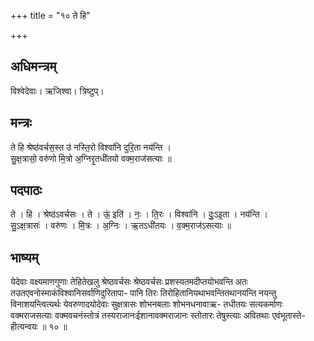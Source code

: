 +++
title = "१० ते हि"

+++
## अधिमन्त्रम्
विश्वेदेवाः। ऋजिश्वा। त्रिष्टुप्।

## मन्त्रः
ते हि श्रेष्ठ॑वर्चस॒स्त उ॑ नस्ति॒रो विश्वा॑नि दुरि॒ता नय॑न्ति ।  
सु॒क्ष॒त्रासो॒ वरु॑णो मि॒त्रो अ॒ग्निरृ॒तधी॑तयो वक्म॒राज॑सत्याः ॥

## पदपाठः
ते । हि । श्रेष्ठ॑ऽवर्चसः । ते । ऊं॒ इति॑ । नः॒ । ति॒रः । विश्वा॑नि । दुः॒ऽइ॒ता । नय॑न्ति ।  
सु॒ऽक्ष॒त्रासः॑ । वरु॑णः । मि॒त्रः । अ॒ग्निः । ऋ॒तऽधी॑तयः । व॒क्म॒राज॑ऽसत्याः ॥

## भाष्यम्
येदेवाः वक्ष्यमाणगुणाः तेहितेखलु श्रेष्ठवर्चसः श्रेष्ठवर्चसः प्रशस्यतमदीप्तयोभवन्ति अतः तउतएवनोस्माकंविश्वानिसर्वाणिदुरितापा- पानि तिरः तिरोहितानियथाभवन्तितथानयन्ति नयन्तु विनाशयन्त्वित्यर्थः येवरुणादयोदेवाः सुक्षत्रासः शोभनबलाः शोभनधनावाऋ- तधीतयः सत्यकर्माणः वक्मराजसत्याः वक्मवचनंस्तोत्रं तस्यराजानःईशानावक्मराजानः स्तोतारः तेषुस्त्याः अवितथाः एवंभूतास्ते- हीत्यन्वयः ॥ १० ॥